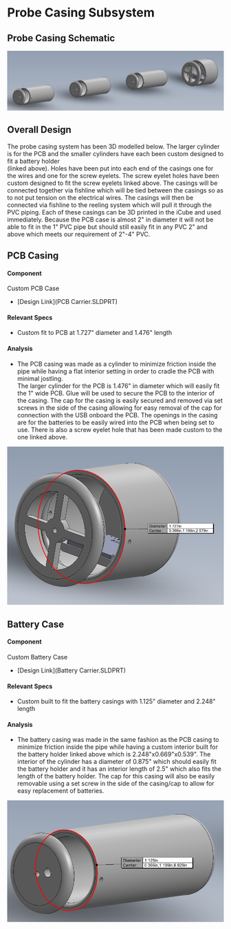 # Probe Casing Subsystem

## Probe Casing Schematic

![Probe Casing](ProbeCasing.png)

## Overall Design
The probe casing system has been 3D modelled below. The larger cylinder is for the PCB and the smaller cylinders have each been custom designed to fit a battery holder  
(linked above). Holes have been put into each end of the casings one for the wires and one for the screw eyelets. The screw eyelet holes have been custom designed to fit 
the screw eyelets linked above. The casings will be connected together via fishline which will be tied between the casings so as to not put tension on the 
electrical wires. The casings will then be connected via fishline to the reeling system which will pull it through the PVC piping. Each of these casings can be 
3D printed in the iCube and used immediately. Because the PCB case is almost 2" in diameter it will not be able to fit in the 1" PVC pipe but should still 
easily fit in any PVC 2" and above which meets our requirement of 2"-4" PVC.



## PCB Casing
#### Component
Custom PCB Case
* [Design Link](PCB Carrier.SLDPRT)

#### Relevant Specs
* Custom fit to PCB at 1.727" diameter and 1.476" length

#### Analysis
* The PCB casing was made as a cylinder to minimize friction inside the pipe while having a flat interior setting in order to cradle the PCB with minimal jostling.  
The larger cylinder for the PCB is 1.476" in diameter which will easily fit the 1" wide PCB. Glue will be used to secure the PCB to the interior of the casing. 
The cap for the casing is easily secured and removed via set screws in the side of the casing allowing for easy removal of the cap for connection with the USB onboard 
the PCB. The openings in the casing are for the batteries to be easily wired into the PCB when being set to use. There is also a screw eyelet hole that has been made 
custom to the one linked above. 

![PCB Casing](PCBCase.png)

## Battery Case
#### Component
Custom Battery Case
* [Design Link](Battery Carrier.SLDPRT)

#### Relevant Specs
* Custom built to fit the battery casings with 1.125" diameter and 2.248" length

#### Analysis
* The battery casing was made in the same fashion as the PCB casing to minimize friction inside the pipe while having a custom interior built for the battery holder linked above which is 2.248"x0.669"x0.539". The interior of the cylinder has a diameter of 0.875" which should easily fit the battery holder and it has an interior length of 2.5" which also fits the length of the battery holder. The cap for this casing will also be easily removable using a set screw in the side of the casing/cap to allow for easy replacement of batteries.

![Battery Casing](BatteryCase.png)
